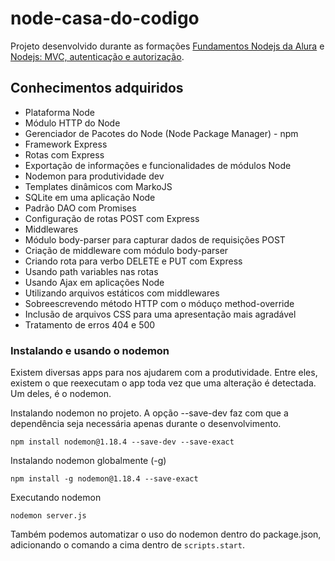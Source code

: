 # node-casa-do-codigo

Projeto desenvolvido durante as formações [Fundamentos Nodejs da Alura](https://cursos.alura.com.br/course/nodejs-fundamentos) e [Nodejs: MVC, autenticação e autorização](https://cursos.alura.com.br/course/node-mvc-autenticacao-autorizacao).

## Conhecimentos adquiridos
- Plataforma Node
- Módulo HTTP do Node
- Gerenciador de Pacotes do Node (Node Package Manager) - npm
- Framework Express
- Rotas com Express
- Exportação de informações e funcionalidades de módulos Node
- Nodemon para produtividade dev
- Templates dinâmicos com MarkoJS
- SQLite em uma aplicação Node
- Padrão DAO com Promises
- Configuração de rotas POST com Express
- Middlewares
- Módulo body-parser para capturar dados de requisições POST
- Criação de middleware com módulo body-parser
- Criando rota para verbo DELETE e PUT com Express
- Usando path variables nas rotas
- Usando Ajax em aplicações Node
- Utilizando arquivos estáticos com middlewares
- Sobreescrevendo método HTTP com o móduço method-override
- Inclusão de arquivos CSS para uma apresentação mais agradável
- Tratamento de erros 404 e 500

### Instalando e usando o nodemon

Existem diversas apps para nos ajudarem com a produtividade. Entre eles, existem o que reexecutam o app toda vez que uma alteração é detectada. Um deles, é o nodemon.

Instalando nodemon no projeto. A opção --save-dev faz com que a dependência seja necessária apenas durante o desenvolvimento.

```npm install nodemon@1.18.4 --save-dev --save-exact```

Instalando nodemon globalmente (-g)

```npm install -g nodemon@1.18.4 --save-exact```

Executando nodemon

```nodemon server.js```

Também podemos automatizar o uso do nodemon dentro do package.json, adicionando o comando a cima dentro de ```scripts.start```.